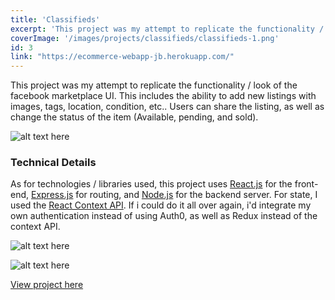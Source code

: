 ```yaml
---
title: 'Classifieds'
excerpt: 'This project was my attempt to replicate the functionality / look of the facebook marketplace UI.'
coverImage: '/images/projects/classifieds/classifieds-1.png'
id: 3
link: "https://ecommerce-webapp-jb.herokuapp.com/"
---
```


<p>This project was my attempt to replicate the functionality / look of the facebook marketplace UI. This includes the ability to add new listings with images, tags, location, condition, etc.. Users can share the listing, as well as change the status of the item (Available, pending, and sold).</p>

![alt text here](/images/projects/classifieds/classifieds-1.png)

### Technical Details

<!-- ```js
{
  let name = 'Jacob'
  console.log(name) // Jacob
}
``` -->

As for technologies / libraries used, this project uses [React.js](https://reactjs.org/) for the front-end, [Express.js](https://expressjs.com/) for routing, and [Node.js](https://nodejs.org/en/) for the backend server. For state, I used the [React Context API](https://reactjs.org/docs/context.html). If i could do it all over again, i'd integrate my own authentication instead of using Auth0, as well as Redux instead of the context API.

![alt text here](/images/projects/classifieds/classifieds-2.png)

![alt text here](/images/projects/classifieds/classifieds-3.png)

[View project here](https://ecommerce-webapp-jb.herokuapp.com/)